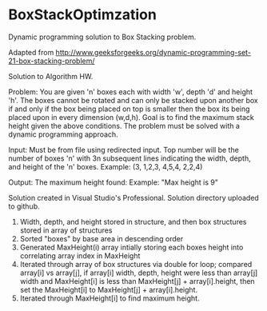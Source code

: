 BoxStackOptimzation
===================

Dynamic programming solution to Box Stacking problem.

Adapted from http://www.geeksforgeeks.org/dynamic-programming-set-21-box-stacking-problem/

Solution to Algorithm HW.

Problem:
You are given 'n' boxes each with width 'w', depth 'd' and height 'h'. The boxes cannot be rotated and can only be stacked upon another box if and only if the box being placed on top is smaller then the box its being placed upon in every dimension (w,d,h). Goal is to find the maximum stack height given the above conditions. The problem must be solved with a dynamic programming approach.

Input:
Must be from file using redirected input.
Top number will be the number of boxes 'n' with 3n subsequent lines indicating the width, depth, and height of the 'n' boxes.
Example:
(3, 1,2,3, 4,5,4, 2,2,4)

Output:
The maximum height found:
Example: "Max height is 9"

Solution created in Visual Studio's Professional. Solution directory uploaded to github.

1. Width, depth, and height stored in structure, and then box structures stored in array of structures
2. Sorted "boxes" by base area in descending order
3. Generated MaxHeight(i) array intially storing each boxes height into correlating array index in MaxHeight
4. Iterated through array of box structures via double for loop; compared array[i] vs array[j], if array[i] width, depth, height were less than array[j] width and MaxHeight[i] is less than MaxHeight[j] + array[i].height, then set the MaxHeight[i] to MaxHeight[j] + array[i].height.
5. Iterated through MaxHeight[i] to find maximum height.
